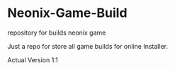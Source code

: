 # Neonix-Game-Build
repository for builds neonix game

Just a repo for store all game builds for online Installer.

Actual Version 1.1
